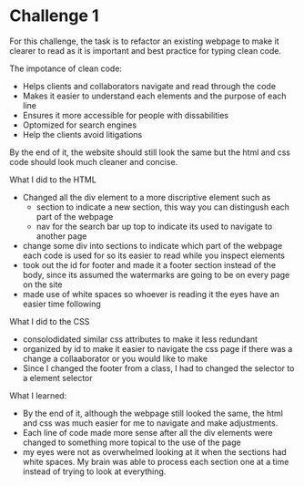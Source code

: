 # Challenge 1

For this challenge, the task is to refactor an existing webpage to make it clearer to read as it is important and best practice for typing clean code.

The impotance of clean code:
* Helps clients and collaborators navigate and read through the code
* Makes it easier to understand each elements and the purpose of each line
* Ensures it more accessible for people with dissabilities 
* Optomized for search engines
* Help the clients avoid litigations

By the end of it, the website should still look the same but the html and css code should look much cleaner and concise.

What I did to the HTML
* Changed all the div element to a more discriptive element such as
    * section to indicate a new section, this way you can distingush each part of the webpage 
    * nav for the search bar up top to indicate its used to navigate to another page
* change some div into sections to indicate which part of the webpage each code is used for so its easier to read while you inspect elements
* took out the id for footer and made it a footer section instead of the body, since its assumed the watermarks are going to be on every page on the site
* made use of white spaces so whoever is reading it the eyes have an easier time following 

What I did to the CSS
* consolodidated similar css attributes to make it less redundant
* organized by id to make it easier to navigate the css page if there was a change a collaaborator or you would like to make
* Since I changed the footer from a class, I had to changed the selector to a element selector

What I learned:
* By the end of it, although the webpage still looked the same, the html and css was much easier for me to navigate and make adjustments. 
* Each line of code made more sense after all the div elements were changed to something more topical to the use of the page
* my eyes were not as overwhelmed looking at it when the sections had white spaces. My brain was able to process each section one at a time instead of trying to look at everything.
